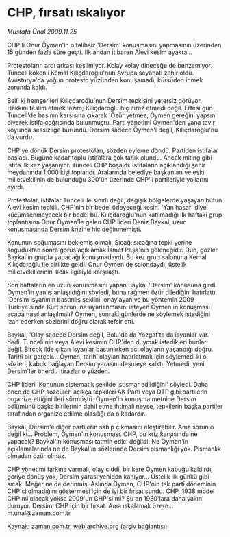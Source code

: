# CHP, fırsatı ıskalıyor

*Mustafa Ünal 2009.11.25*

<tr><td class="metin" colspan="2" style="padding-top: 20px; padding-left: 5px; ">CHP'li Onur Öymen'in o talihsiz 'Dersim' konuşmasını yapmasının üzerinden 15 günden fazla süre geçti. İlk andan itibaren Alevi kesim ayakta...</td></tr><tr><td class="metin" colspan="2" style="padding-top: 20px; padding-left: 5px; "><p>Protestoların ardı arkası kesilmiyor. Kolay kolay dineceğe de benzemiyor. Tunceli kökenli Kemal Kılıçdaroğlu'nun Avrupa seyahati zehir oldu. Avusturya'da yoğun protesto yüzünden konuşamadı, kürsüden inmek zorunda kaldı.
<p>Belli ki hemşerileri Kılıçdaroğlu'nun Dersim tepkisini yetersiz görüyor. Hakkını teslim etmek lazım; Kılıçdaroğlu hiç itiraz etmedi değil. Ertesi gün Tunceli'de basının karşısına çıkarak 'Özür yetmez, Öymen gereğini yapsın' diyerek istifa çağrısında bulunmuştu. Parti yönetimi Öymen'den yana tavır koyunca sessizliğe büründü. Dersim sadece Öymen'i değil, Kılıçdaroğlu'nu da vurdu.
<p>CHP'ye dönük Dersim protestoları, sözden eyleme döndü. Partiden istifalar başladı. Bugüne kadar toplu istifalara çok tanık olundu. Ancak miting gibi istifa ilk kez yaşanıyor. Tunceli CHP boşaldı. İstifaların açıklandığı şehir meydanında 1.000 kişi toplandı. Aralarında belediye başkanları ve eski milletvekilinin de bulunduğu 300'ün üzerinde CHP'li partileriyle yollarını ayırdı. 
<p>Protestolar, istifalar Tunceli ile sınırlı değil, değişik bölgelerde yaşayan bütün Alevi kesim tepkili. CHP'nin bir bedel ödeyeceği kesin. 'Yan hasar' diye küçümsenmeyecek bir bedel bu. Kılıçdaroğlu'nun katılmadığı ilk haftaki grup toplantısına Onur Öymen'le gelen CHP lideri Deniz Baykal, uzun konuşmasında Dersim krizine hiç değinmemişti.
<p>Konunun soğumasını beklemiş olmalı. Sıcağı sıcağına tepki yerine soğuduktan sonra görüş açıklamak İsmet Paşa'nın geleneğidir. Dün, gözler Baykal'ın grupta yapacağı konuşmadaydı. Bu kez grup salonuna Kemal Kılıçdaroğlu ile birlikte geldi. Onur Öymen de salondaydı, üstelik milletvekillerinin sıcak ilgisiyle karşılaştı.
<p>Son haftaların en uzun konuşmasını yapan Baykal 'Dersim' konusuna girdi. Öymen'in yanlış anlaşıldığını söyledi, buna rağmen özür dilediğini hatırlattı. 'Dersim isyanının bastırılış şeklini' onaylayan ve bu yöntemin 2009 Türkiye'sinde Kürt sorununa uyarlanmasını isteyen Öymen'in konuşması acaba nasıl anlaşılmalı? Öymen, sonraki günlerde ne söylemek istediğini izah ederken sözlerini doğru olarak tefsir etti.
<p>Baykal, 'Olay sadece Dersim değil, Bolu'da da Yozgat'ta da isyanlar var.' dedi. Tunceli'nin veya Alevi kesimin CHP'den duymak istedikleri bunlar değil. Birçok ilde çıkan isyanlar bastırılırken acı olayların yaşandığı doğru. Tarihî bir gerçek... Öymen, tarihî olayları hatırlatmak için söylemedi ki o sözleri, kabuk bağlayan Dersim yarasını deşmeye kalktı. Yetmedi, yeni Dersim'ler önerdi. İtirazlar o yüzden.
<p>CHP lideri 'Konunun sistematik şekilde istismar edildiğini' söyledi. Daha önce de CHP sözcüleri açıkça tepkileri AK Parti veya DTP gibi partilerin organize ettiğini ileri sürmüştü. Öymen'in konuşma metnine Dersim bölümünü başka birilerinin dahil etme ihtimali neyse, tepkilerin başka partiler tarafından organize edilme olasılığı da o kadardır.
<p>Baykal, Dersim'e diğer partilerin sahip çıkmasını eleştirebilir. Ama sorun o değil ki... Problem, Öymen'in konuşması. CHP, bu kriz karşısında ne yapacak? Baykal'ın konuşması tatmin edici değildi. Ne Öymen'in açıklamalarında ne de Baykal'ın sözlerinde Dersim pişmanlığı yok. Pişmanlık olmadan özür olmaz.
<p>CHP yönetimi farkına varmalı, olay ciddi, bir kere Öymen kabuğu kaldırdı, geriye dönüş yok, Dersim yarası yeniden kanıyor... Üstelik ilk günkü gibi sıcak. Meğer ne de derinmiş. Aslında Öymen, CHP'nin tek parti döneminin CHP'si olmadığını göstermesi için de iyi bir fırsat sundu. CHP, 1938 model CHP mi olacak yoksa 2009'un CHP'si mi? Şu an 1930'lara daha yakın duruyor. Dersim, CHP için bir fırsat. Ama ıskalamak üzere... m.unal@zaman.com.tr<br/></p></p></p></p></p></p></p></p></p></p></td></tr>

Kaynak: [zaman.com.tr](http://zaman.com.tr/yazar.do?yazino=919879), [web.archive.org (arşiv bağlantısı)](http://web.archive.org/web/20100110012745/http://zaman.com.tr:80/yazar.do?yazino=919879)
